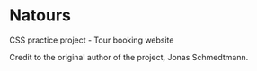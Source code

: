 # Natours

CSS practice project - Tour booking website

Credit to the original author of the project, Jonas Schmedtmann.

